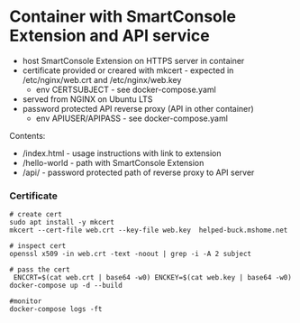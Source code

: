 # Container with SmartConsole Extension and API service

- host SmartConsole Extension on HTTPS server in container
- certificate provided or creared with mkcert - expected in /etc/nginx/web.crt and /etc/nginx/web.key
    - env CERTSUBJECT - see docker-compose.yaml
- served from NGINX on Ubuntu LTS
- password protected API reverse proxy (API in other container)
    - env APIUSER/APIPASS - see docker-compose.yaml

Contents:
* /index.html - usage instructions with link to extension
* /hello-world - path with SmartConsole Extension
* /api/ - password protected path of reverse proxy to API server

### Certificate

```shell
# create cert
sudo apt install -y mkcert
mkcert --cert-file web.crt --key-file web.key  helped-buck.mshome.net

# inspect cert
openssl x509 -in web.crt -text -noout | grep -i -A 2 subject

# pass the cert
 ENCCRT=$(cat web.crt | base64 -w0) ENCKEY=$(cat web.key | base64 -w0) docker-compose up -d --build

#monitor 
docker-compose logs -ft

```